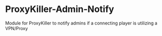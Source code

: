 # ProxyKiller-Admin-Notify
Module for ProxyKiller to notify admins if a connecting player is utilizing a VPN/Proxy
